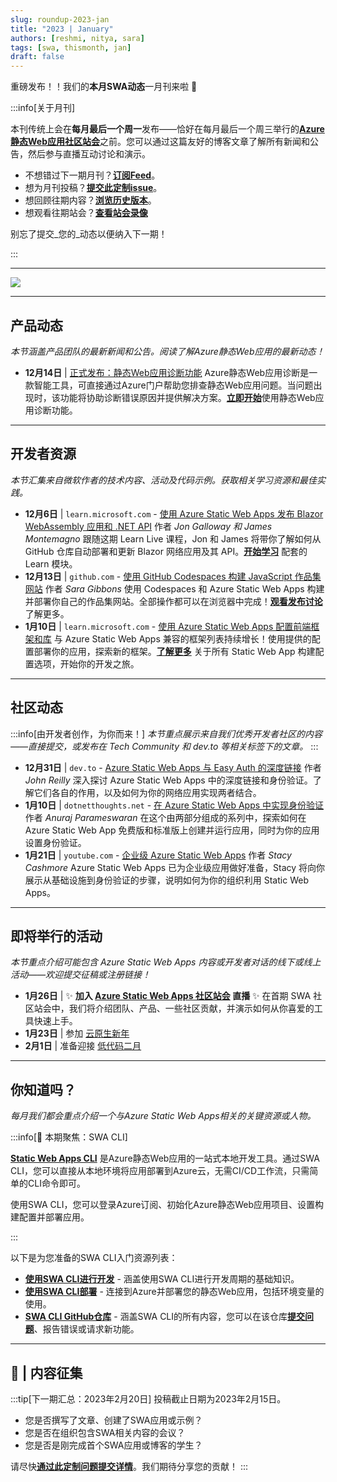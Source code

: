 ```yaml
---
slug: roundup-2023-jan
title: "2023 | January"
authors: [reshmi, nitya, sara]
tags: [swa, thismonth, jan]
draft: false
---
```


<head>
  <meta name="twitter:url" content="https://www.azurestaticwebapps.dev/blog/roundup-2023-jan" />
  <meta name="twitter:title" content="This Month in Azure Static Web Apps: Jan 2023" />
  <meta name="twitter:description" content="This January in @AzureStaticApps - we cover Azure Static Web Apps Diagnostics, authentication, deploying from Codespaces and SWA CLI" />
  <meta name="twitter:image" content="https://www.azurestaticwebapps.dev/img/png/roundup/jan.png" />
  <meta name="twitter:card" content="summary_large_image" />
  <meta name="twitter:creator" content="@saragibby" />
  <meta name="twitter:site" content="@AzureStaticApps" /> 
  <link rel="canonical" href="https://www.azurestaticwebapps.dev/blog/roundup-2023-jan" />
</head>

重磅发布！！我们的**本月SWA动态**一月刊来啦 🎉

:::info[关于月刊]

本刊传统上会在**每月最后一个周一**发布——恰好在每月最后一个周三举行的[**Azure静态Web应用社区站会**](https://www.youtube.com/playlist?list=PLI7iePan8aH7Yo8vo288dAULgjyCCCcEJ)之前。您可以通过这篇友好的博客文章了解所有新闻和公告，然后参与直播互动讨论和演示。

 * 不想错过下一期月刊？<a href="/thismonth/rss.xml" target="_blank">**订阅Feed**</a>。
 * 想为月刊投稿？[**提交此定制issue**](https://github.com/staticwebdev/30DaysOfSWA/issues/new?assignees=&labels=ThisMonthIn+-+Community&template=---this-month-in-swa--community-submission.md&title=This+Month+In%3A+Community)。
 * 想回顾往期内容？[**浏览历史版本**](/roundup#roundups-archive)。
 * 想观看往期站会？[**查看站会录像**](https://aka.ms/swa/community/standups)

别忘了提交_您的_动态以便纳入下一期！

:::

---

![](../../static/img/png/roundup/jan.png)

---

## 产品动态

_本节涵盖产品团队的最新新闻和公告。阅读了解Azure静态Web应用的最新动态！_

* **12月14日** | [正式发布：静态Web应用诊断功能](https://azure.microsoft.com/en-us/updates/generally-available-static-web-apps-diagnostics/?WT.mc_id=academic-86055-sagibbon) Azure静态Web应用诊断是一款智能工具，可直接通过Azure门户帮助您排查静态Web应用问题。当问题出现时，该功能将协助诊断错误原因并提供解决方案。[**立即开始**](https://learn.microsoft.com/en-us/azure/static-web-apps/diagnostics-overview/?WT.mc_id=academic-86055-sagibbon)使用静态Web应用诊断功能。

---

## 开发者资源

_本节汇集来自微软作者的技术内容、活动及代码示例。获取相关学习资源和最佳实践。_

* **12月6日** | `learn.microsoft.com` - [使用 Azure Static Web Apps 发布 Blazor WebAssembly 应用和 .NET API](https://learn.microsoft.com/en-us/shows/learn-live/modern-web-development-net6-ep04-publish-blazor-webassembly-net-api-azure-static-web-apps/?WT.mc_id=academic-86055-sagibbon) 作者 _Jon Galloway 和 James Montemagno_ 跟随这期 Learn Live 课程，Jon 和 James 将带你了解如何从 GitHub 仓库自动部署和更新 Blazor 网络应用及其 API。[**开始学习**](https://learn.microsoft.com/en-us/training/modules/publish-app-service-static-web-app-api-dotnet/?WT.mc_id=academic-86055-sagibbon) 配套的 Learn 模块。
* **12月13日** | `github.com` - [使用 GitHub Codespaces 构建 JavaScript 作品集网站](https://github.com/education/codespaces-project-template-js) 作者 _Sara Gibbons_ 使用 Codespaces 和 Azure Static Web Apps 构建并部署你自己的作品集网站。全部操作都可以在浏览器中完成！[**观看发布讨论**](https://www.youtube.com/watch?v=5c_X-GC7Eds) 了解更多。
* **1月10日** | `learn.microsoft.com` - [使用 Azure Static Web Apps 配置前端框架和库](https://learn.microsoft.com/en-us/azure/static-web-apps/front-end-frameworks/?WT.mc_id=academic-86055-sagibbon) 与 Azure Static Web Apps 兼容的框架列表持续增长！使用提供的配置部署你的应用，探索新的框架。[**了解更多**](https://learn.microsoft.com/en-us/azure/static-web-apps/build-configuration?tabs=github-actions/?WT.mc_id=academic-86055-sagibbon) 关于所有 Static Web App 构建配置选项，开始你的开发之旅。

---

## 社区动态

:::info[由开发者创作，为你而来！]
_本节重点展示来自我们优秀开发者社区的内容——直接提交，或发布在 Tech Community 和 dev.to 等相关标签下的文章。_
:::

* **12月31日** | `dev.to` - [Azure Static Web Apps 与 Easy Auth 的深度链接](https://dev.to/johnnyreilly/deep-linking-with-azure-static-web-apps-and-easy-auth-26in) 作者 _John Reilly_ 深入探讨 Azure Static Web Apps 中的深度链接和身份验证。了解它们各自的作用，以及如何为你的网络应用实现两者结合。
* **1月10日** | `dotnetthoughts.net` - [在 Azure Static Web Apps 中实现身份验证](https://dotnetthoughts.net/implementing-authentication-in-static-web-apps-part1/) 作者 _Anuraj Parameswaran_ 在这个由两部分组成的系列中，探索如何在 Azure Static Web App 免费版和标准版上创建并运行应用，同时为你的应用设置身份验证。
* **1月21日** | `youtube.com` - [企业级 Azure Static Web Apps](https://azureday.community/en-live-from-the-netherlands/azure-static-web-apps-for-the-enterprise/) 作者 _Stacy Cashmore_ Azure Static Web Apps 已为企业级应用做好准备，Stacy 将向你展示从基础设施到身份验证的步骤，说明如何为你的组织利用 Static Web Apps。

---

## 即将举行的活动

_本节重点介绍可能包含 Azure Static Web Apps 内容或开发者对话的线下或线上活动——欢迎提交征稿或注册链接！_

* **1月26日** | ✨ **加入 [Azure Static Web Apps 社区站会](https://www.youtube.com/watch?v=7hTQJs9Ku5Y) 直播** ✨ 在首期 SWA 社区站会中，我们将介绍团队、产品、一些社区贡献，并演示如何从你喜爱的工具快速上手。
* **1月23日** | 参加 [云原生新年](https://azure.github.io/Cloud-Native/New-Year/)
* **2月1日** | 准备迎接 [低代码二月](https://microsoft.github.io/Low-Code/blog/2023-kickoff/)

---

## 你知道吗？

_每月我们都会重点介绍一个与Azure Static Web Apps相关的关键资源或人物。_

:::info[🌟 本期聚焦：SWA CLI]

[**Static Web Apps CLI**](https://azure.github.io/static-web-apps-cli/) 是Azure静态Web应用的一站式本地开发工具。通过SWA CLI，您可以直接从本地环境将应用部署到Azure云，无需CI/CD工作流，只需简单的CLI命令即可。

使用SWA CLI，您可以登录Azure订阅、初始化Azure静态Web应用项目、设置构建配置并部署应用。

:::

以下是为您准备的SWA CLI入门资源列表：

* [**使用SWA CLI进行开发**](https://www.azurestaticwebapps.dev/blog/devtools-swacli-develop) - 涵盖使用SWA CLI进行开发周期的基础知识。
* [**使用SWA CLI部署**](https://www.azurestaticwebapps.dev/blog/devtools-swacli-deploy) - 连接到Azure并部署您的静态Web应用，包括环境变量的使用。
* [**SWA CLI GitHub仓库**](https://github.com/Azure/static-web-apps-cli) - 涵盖SWA CLI的所有内容，您可以在该仓库[**提交问题**](https://github.com/Azure/static-web-apps-cli/issues/new/choose)、报告错误或请求新功能。

---

## 🚨 | 内容征集

:::tip[下一期汇总：2023年2月20日]
投稿截止日期为2023年2月15日。

 * 您是否撰写了文章、创建了SWA应用或示例？
 * 您是否在组织包含SWA相关内容的会议？
 * 您是否是刚完成首个SWA应用或博客的学生？

请尽快[**通过此定制问题提交详情**](https://github.com/staticwebdev/30DaysOfSWA/issues/new?assignees=&labels=ThisMonthIn+-+Community&template=---this-month-in-swa--community-submission.md&title=This+Month+In%3A+Community)。我们期待分享您的贡献！
:::